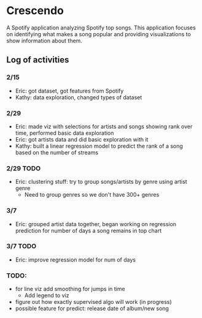 # Crescendo

A Spotify application analyzing Spotify top songs. This application focuses on identifying what makes a song popular and providing visualizations to show information about them.

## Log of activities

### 2/15

+ Eric: got dataset, got features from Spotify
+ Kathy: data exploration, changed types of dataset

### 2/29

+ Eric: made viz with selections for artists and songs showing rank over time,
  performed basic data exploration
+ Eric: got artists data and did basic exploration with it
+ Kathy: built a linear regression model to predict the rank of a song based on
the number of streams

### 2/29 TODO

+ Eric: clustering stuff: try to group songs/artists by genre using artist
  genre
  + Need to group genres so we don't have 300+ genres

### 3/7

+ Eric: grouped artist data together, began working on regression prediction for
number of days a song remains in top chart

### 3/7 TODO

+ Eric: improve regression model for num of days

### TODO:

+ for line viz add smoothing for jumps in time
  + Add legend to viz
+ figure out how exactly supervised algo will work (in progress)
+ possible feature for predict: release date of album/new song